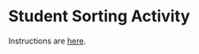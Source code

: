 # Student Sorting Activity

Instructions are [here](https://docs.google.com/document/d/1kvRRpaCwqjyoyxHlUyRjI50z6XQ12T78WO8QS5D-5e4/edit?usp=sharing).
